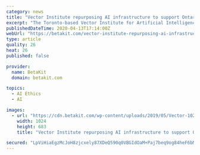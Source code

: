 ```yaml
---
category: news
title: "Vector Institute repurposing AI infrastructure to support Ontario’s COVID-19 health data project"
excerpt: "The Toronto-based Vector Institute for Artificial Intelligence is repurposing artificial intelligence computing infrastructure ... as well as its resident experts in data privacy, ethics, and governance. Vector Institute is hoping to help guide Ontario’s policy and procedure implementation to uphold privacy and security."
publishedDateTime: 2020-04-13T17:14:00Z
webUrl: "https://betakit.com/vector-institute-repurposing-ai-infrastructure-to-support-ontarios-covid-19-health-data-project/"
type: article
quality: 26
heat: 26
published: false

provider:
  name: BetaKit
  domain: betakit.com

topics:
  - AI Ethics
  - AI

images:
  - url: "https://cdn.betakit.com/wp-content/uploads/2019/05/Vector-1024x683.jpg"
    width: 1024
    height: 683
    title: "Vector Institute repurposing AI infrastructure to support Ontario’s COVID-19 health data project"

secured: "LpViHiaEgzMcJoH8zjcxely87XDeQ590q0VBGIdOaM+Paj7beq9og84heF6bMegXMulkmt2KSi3k/DYgCXBjhoq9ZQ7yKM7oZdvNDZWIWZ8BlUiNgJTsc1Y+64lzg1k8J/C+9aeFIRpT4MhhHWfygoyP4Ct0akEO/uSdNjXrbLjKDkxFZ7/1JFho17QYj7XopFQ2ZpgIOjYIh1r+EgVBfwGQCt0w8lR0Ogi65s6I4MIlh19hh1AIObAe1w9B+wQT3ws5ig86A/WCxTNebc1x3ZLrmyjvGudCxc3Tf6wbTaNcjLsLqv3JIVbnqap6H5t6;tUi4zA1SefjWrJtFqTKeQQ=="
---
```


